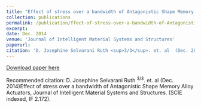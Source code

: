 ```yaml
---
title: "Effect of stress over a bandwidth of Antagonistic Shape Memory Alloy Actuators"
collection: publications
permalink: /publication/ffect-of-stress-over-a-bandwidth-of-Antagonistic-Shape-Memory-Alloy-Actuators
excerpt: 
date: Dec. 2014
venue: 'Journal of Intelligent Material Systems and Structures'
paperurl: 
citation: 'D. Josephine Selvarani Ruth <sup>3/3</sup>. et. al  (Dec. 2014). Effect of stress over a bandwidth of Antagonistic Shape Memory Alloy Actuators; <i>Journal of Intelligent Material Systems and Structures</i>. (SCIE indexed, IF 2.172).'
---
```

[Download paper here](http://jim.sagepub.com/content/early/2014/12/19/1045389X14563865.abstract)

Recommended citation: D. Josephine Selvarani Ruth <sup>3/3</sup>. et. al (Dec. 2014)Effect of stress over a bandwidth of Antagonistic Shape Memory Alloy Actuators, Journal of Intelligent Material Systems and Structures. (SCIE indexed, IF 2.172).